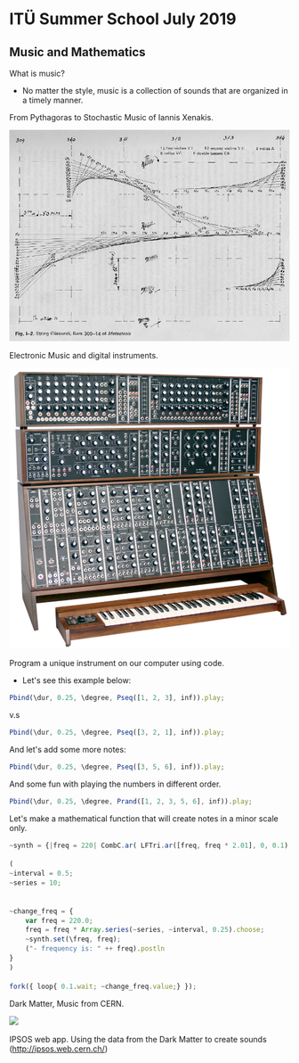 # ITÜ Summer School July 2019
## Music and Mathematics

What is music?

+ No matter the style, music is a collection of sounds that
are organized in a timely manner.

From Pythagoras to Stochastic Music of Iannis Xenakis.

![](./images/metastasis.png)

Electronic Music and digital instruments.

![](./images/analogsynth.png)

Program a unique instrument on our computer using code.

+ Let's see this example below:

```js
Pbind(\dur, 0.25, \degree, Pseq([1, 2, 3], inf)).play;
```
v.s
```js
Pbind(\dur, 0.25, \degree, Pseq([3, 2, 1], inf)).play;
```

And let's add some more notes:
```js
Pbind(\dur, 0.25, \degree, Pseq([3, 5, 6], inf)).play;
```

And some fun with playing the numbers in different order.

```js
Pbind(\dur, 0.25, \degree, Prand([1, 2, 3, 5, 6], inf)).play;
```

Let's make a mathematical function that will create notes in a minor
scale only.

```js
~synth = {|freq = 220| CombC.ar( LFTri.ar([freq, freq * 2.01], 0, 0.1) )}.play;

(
~interval = 0.5;
~series = 10;


~change_freq = {
	var freq = 220.0;
	freq = freq * Array.series(~series, ~interval, 0.25).choose;
	~synth.set(\freq, freq);
	("- frequency is: " ++ freq).postln
}
)

fork({ loop{ 0.1.wait; ~change_freq.value;} });
```

Dark Matter, Music from CERN.

![](./images/cms-event.png⁩)

IPSOS web app. Using the data from the Dark Matter to create sounds
(http://ipsos.web.cern.ch/)
